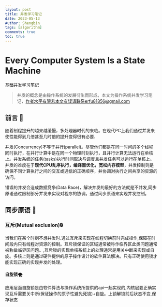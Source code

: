 ```yaml
---
layout: post
title: 并发学习笔记 
date: 2023-05-13
Author: Shengbin 
tags: [algorithm]
comments: true
toc: true
---
```


# Every Computer System Is a State Machine

基础并发学习笔记

>并发的概念是由操作系统的发展衍生而形成，本文为操作系统并发学习笔记，作者水平有限若本文有误请联系erfu81856@gmail.com

## 前言 🍎

随着制程提升的越来越缓慢，多处理器时代的来临。在现代PC上我们通过并发来使性能得到几倍甚至几时倍的提升变得很有必要.

并发(Concurrency)不等于并行(parallel)。尽管他们都是在同一时间的多个线程同时执行，在并行计算中是在同一个物理时刻执行，且并行计算无法运行在单核上。并发系统的任务(tasks)执行时间取决与调度且并发任务可以运行在单核上。
并发的难度在于**现代CPU乱序执行，编译器优化，宽松内存模型**，并发控制则是确保不同计算执行之间的交互或通信的正确顺序，并协调对执行之间共享的资源的访问。

错误的并发会造成数据竞争(Data Race)，解决并发的最好的方法就是不并发,同步原语通过限制部分并发来实现对程序的协调。通过同步原语来实现并发控制。

## 同步原语 🍏

### 互斥(Mutual exclusion)🔒

当我们在某个时刻不想并发时.通过互斥来实现在线程切换前时完成操作,保障在时间段内只有线程对资源的控制。互斥锁保证的区域通常被称作临界区此类问题通常被称做临界区问题。,互斥锁的实现单核系统上的处理通常是用关中断来实现或自旋。多核上则是通过硬件提供的原子操作设计的软件算法解决。只有正确使用锁才能实现正确的实现并发的处理。

#### 自旋锁🌪

应用层面自旋锁是由软件算法与操作系统所提供的api一起实现的,内核层要正确实现互斥需要关中断(保证操作的原子性避免死锁)+自旋。上锁解锁前后状态不变,保存状态








